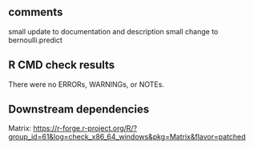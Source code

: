 comments
--------

small update to documentation and description small change to
bernoulli.predict

R CMD check results
-------------------

There were no ERRORs, WARNINGs, or NOTEs.

Downstream dependencies
-----------------------

Matrix:
<https://r-forge.r-project.org/R/?group_id=61&log=check_x86_64_windows&pkg=Matrix&flavor=patched>
